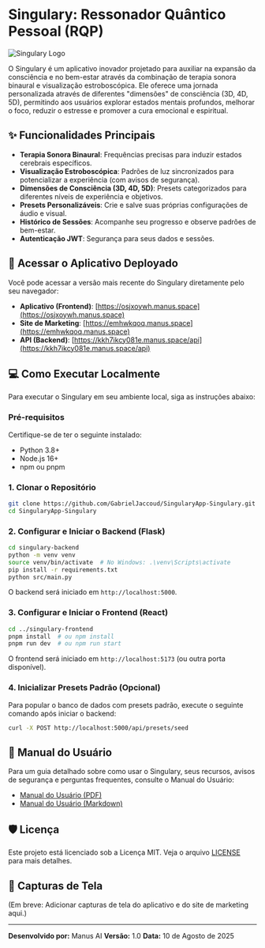 # Singulary: Ressonador Quântico Pessoal (RQP)

![Singulary Logo](/home/ubuntu/upload/LogoSingularyemTonsGradientes.png)

O Singulary é um aplicativo inovador projetado para auxiliar na expansão da consciência e no bem-estar através da combinação de terapia sonora binaural e visualização estroboscópica. Ele oferece uma jornada personalizada através de diferentes "dimensões" de consciência (3D, 4D, 5D), permitindo aos usuários explorar estados mentais profundos, melhorar o foco, reduzir o estresse e promover a cura emocional e espiritual.

## ✨ Funcionalidades Principais

*   **Terapia Sonora Binaural**: Frequências precisas para induzir estados cerebrais específicos.
*   **Visualização Estroboscópica**: Padrões de luz sincronizados para potencializar a experiência (com avisos de segurança).
*   **Dimensões de Consciência (3D, 4D, 5D)**: Presets categorizados para diferentes níveis de experiência e objetivos.
*   **Presets Personalizáveis**: Crie e salve suas próprias configurações de áudio e visual.
*   **Histórico de Sessões**: Acompanhe seu progresso e observe padrões de bem-estar.
*   **Autenticação JWT**: Segurança para seus dados e sessões.

## 🚀 Acessar o Aplicativo Deployado

Você pode acessar a versão mais recente do Singulary diretamente pelo seu navegador:

*   **Aplicativo (Frontend)**: [https://osjxoywh.manus.space](https://osjxoywh.manus.space)
*   **Site de Marketing**: [https://emhwkqoq.manus.space](https://emhwkqoq.manus.space)
*   **API (Backend)**: [https://kkh7ikcy081e.manus.space/api](https://kkh7ikcy081e.manus.space/api)

## 💻 Como Executar Localmente

Para executar o Singulary em seu ambiente local, siga as instruções abaixo:

### Pré-requisitos

Certifique-se de ter o seguinte instalado:

*   Python 3.8+
*   Node.js 16+
*   npm ou pnpm

### 1. Clonar o Repositório

```bash
git clone https://github.com/GabrielJaccoud/SingularyApp-Singulary.git
cd SingularyApp-Singulary
```

### 2. Configurar e Iniciar o Backend (Flask)

```bash
cd singulary-backend
python -m venv venv
source venv/bin/activate  # No Windows: .\venv\Scripts\activate
pip install -r requirements.txt
python src/main.py
```

O backend será iniciado em `http://localhost:5000`.

### 3. Configurar e Iniciar o Frontend (React)

```bash
cd ../singulary-frontend
pnpm install  # ou npm install
pnpm run dev  # ou npm run start
```

O frontend será iniciado em `http://localhost:5173` (ou outra porta disponível).

### 4. Inicializar Presets Padrão (Opcional)

Para popular o banco de dados com presets padrão, execute o seguinte comando após iniciar o backend:

```bash
curl -X POST http://localhost:5000/api/presets/seed
```

## 📄 Manual do Usuário

Para um guia detalhado sobre como usar o Singulary, seus recursos, avisos de segurança e perguntas frequentes, consulte o Manual do Usuário:

*   [Manual do Usuário (PDF)](manual_usuario_singulary.pdf)
*   [Manual do Usuário (Markdown)](manual_usuario_singulary.md)

## 🛡️ Licença

Este projeto está licenciado sob a Licença MIT. Veja o arquivo [LICENSE](LICENSE) para mais detalhes.

## 📸 Capturas de Tela

(Em breve: Adicionar capturas de tela do aplicativo e do site de marketing aqui.)

---

**Desenvolvido por:** Manus AI
**Versão:** 1.0
**Data:** 10 de Agosto de 2025


